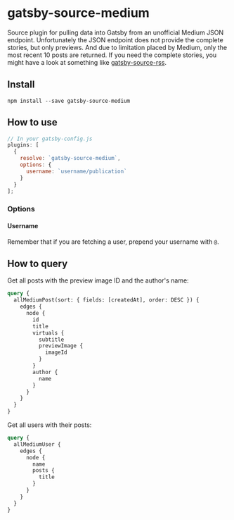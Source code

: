 # gatsby-source-medium

Source plugin for pulling data into Gatsby from an unofficial Medium JSON
endpoint. Unfortunately the JSON endpoint does not provide the complete stories, but only previews. And due to limitation placed by Medium, only the most recent 10 posts are returned. If you need the complete stories, you might have a look at something like
[gatsby-source-rss](https://github.com/jondubin/gatsby-source-rss).

## Install

`npm install --save gatsby-source-medium`

## How to use

```javascript
// In your gatsby-config.js
plugins: [
  {
    resolve: `gatsby-source-medium`,
    options: {
      username: `username/publication`
    }
  }
];
```

### Options

#### Username

Remember that if you are fetching a user, prepend your username with `@`.

## How to query

Get all posts with the preview image ID and the author's name:

```graphql
query {
  allMediumPost(sort: { fields: [createdAt], order: DESC }) {
    edges {
      node {
        id
        title
        virtuals {
          subtitle
          previewImage {
            imageId
          }
        }
        author {
          name
        }
      }
    }
  }
}
```

Get all users with their posts:

```graphql
query {
  allMediumUser {
    edges {
      node {
        name
        posts {
          title
        }
      }
    }
  }
}
```
